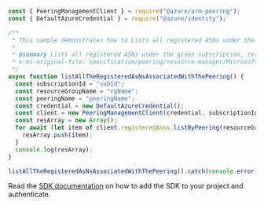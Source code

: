 ```javascript
const { PeeringManagementClient } = require("@azure/arm-peering");
const { DefaultAzureCredential } = require("@azure/identity");

/**
 * This sample demonstrates how to Lists all registered ASNs under the given subscription, resource group and peering.
 *
 * @summary Lists all registered ASNs under the given subscription, resource group and peering.
 * x-ms-original-file: specification/peering/resource-manager/Microsoft.Peering/stable/2021-06-01/examples/ListRegisteredAsnsByPeering.json
 */
async function listAllTheRegisteredAsNsAssociatedWithThePeering() {
  const subscriptionId = "subId";
  const resourceGroupName = "rgName";
  const peeringName = "peeringName";
  const credential = new DefaultAzureCredential();
  const client = new PeeringManagementClient(credential, subscriptionId);
  const resArray = new Array();
  for await (let item of client.registeredAsns.listByPeering(resourceGroupName, peeringName)) {
    resArray.push(item);
  }
  console.log(resArray);
}

listAllTheRegisteredAsNsAssociatedWithThePeering().catch(console.error);
```

Read the [SDK documentation](https://github.com/Azure/azure-sdk-for-js/blob/%40azure%2Farm-peering_2.0.1/sdk/peering/arm-peering/README.md) on how to add the SDK to your project and authenticate.
